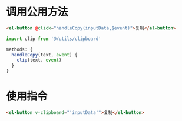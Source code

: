 # 调用公用方法

```html
<el-button @click="handleCopy(inputData,$event)">复制</el-button>
```

```js
import clip from '@/utils/clipboard'

methods: {
  handleCopy(text, event) {
    clip(text, event)
  }
}
```

# 使用指令

```html
<el-button v-clipboard="'inputData'">复制</el-button>
```
